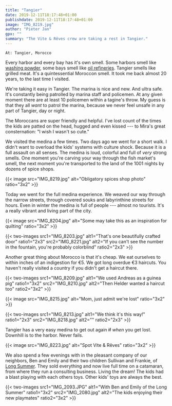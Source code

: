 ```yaml
---
title: "Tangier"
date: 2019-12-11T18:17:48+01:00
publishdate: 2019-12-11T18:17:48+01:00
image: "IMG_8219.jpg"
author: "Pieter Jan"
gpx: ""
summary: "The Vite & Rêves crew are taking a rest in Tangier."
---
```


`At: Tangier, Morocco`

Every harbor and every bay has it's own smell. Some harbors smell like [washing powder](/captains-log/2019-10-23-nightly-joyride), some bays smell like [oil refineries](/captains-log/2019-11-25-fishy-business). Tangier smells like grilled meat. It's a quintessential Moroccon smell. It took me back almost 20 years, to the last time I visited.

We're taking it easy in Tangier. The marina is nice and new. And ultra safe. It's constantly being patrolled by marina staff and policemen. At any given moment there are at least 10 policemen within a tagine's throw. My guess is that they all _want_ to patrol the marina, because we never feel unsafe in any part of Tangier, day or night.

The Moroccans are super friendly and helpful. I've lost count of the times the kids are patted on the head, hugged and even kissed --- to Mira's great consternation: "I wish I wasn't so cute."

We visited the medina a few times. Two days ago we went for a short walk. I didn't want to overload the kids' systems with culture shock. Because it is a full assault on all senses. The medina is loud, colorful and full of _very_ strong smells. One moment you're carving your way through the fish market's smell, the next moment you're transported to the land of the 1001 nights by dozens of spice shops.

{{< image src="IMG_8219.jpg" alt="Obligatory spices shop photo" ratio="3x2" >}}

Today we went for the full medina experience. We weaved our way through the narrow streets, through covered souks and labyrinthine streets for hours. Even in winter the medina is full of people --- almost no tourists. It's a really vibrant and living part of the city.

{{< image src="IMG_8204.jpg" alt="Some may take this as an inspiration for quilting" ratio="3x2" >}}

{{< two-images src1="IMG_8203.jpg" alt1="That's one beautifully crafted door" ratio1="2x3" src2="IMG_8221.jpg" alt2="If you can't see the number in the fountain, you're probably colorblind" ratio2="2x3" >}}

Another great thing about Morocco is that it's cheap. We eat ourselves to within inches of an indigestion for €5. We got long overdue €3 haircuts. You haven't really visited a country if you didn't get a haircut there.

{{< two-images src1="IMG_8209.jpg" alt1="We used Andreas as a guinea pig" ratio1="3x2" src2="IMG_8210.jpg" alt2="Then Helder wanted a haircut too" ratio2="3x2" >}}

{{< image src="IMG_8215.jpg" alt="Mom, just admit we're lost" ratio="3x2" >}}

{{< two-images src1="IMG_8213.jpg" alt1="We think it's this way!" ratio1="2x3" src2="IMG_8218.jpg" alt2="" ratio2="2x3" >}}

Tangier has a very easy medina to get out again ~~if~~ _when_ you get lost. Downhill is to the harbor. Never fails.

{{< image src="IMG_8223.jpg" alt="Spot Vite & Rêves" ratio="3x2" >}}

We also spend a few evenings with in the pleasant company of our neighbors, Ben and Emily and their two children Sullivan and Frankie, of [Long Summer](https://www.instagram.com/the.long.summer). They sold everything and now live full time on a catamaran, from where they run a consulting business. Living the dream! The kids had a blast playing with each others toys. Other kids' toys are always the best.

{{< two-images src1="IMG_2093.JPG" alt1="With Ben and Emily of the Long Summer" ratio1="3x2" src2="IMG_2080.jpg" alt2="The kids enjoying their new playmates" ratio2="3x2" >}}
